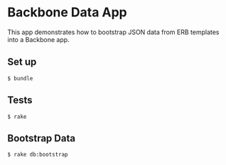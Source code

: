 # Backbone Data App

This app demonstrates how to bootstrap JSON data from ERB templates into a
Backbone app.

## Set up

    $ bundle

## Tests

    $ rake

## Bootstrap Data

    $ rake db:bootstrap
